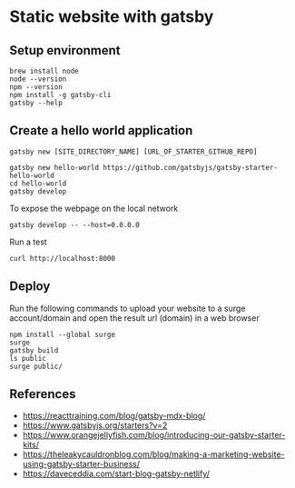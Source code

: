 # Static website with gatsby

## Setup environment

```
brew install node
node --version
npm --version
npm install -g gatsby-cli
gatsby --help
```

## Create a hello world application

```
gatsby new [SITE_DIRECTORY_NAME] [URL_OF_STARTER_GITHUB_REPO]
```

```
gatsby new hello-world https://github.com/gatsbyjs/gatsby-starter-hello-world
cd hello-world
gatsby develop
```

To expose the webpage on the local network
```
gatsby develop -- --host=0.0.0.0
```

Run a test
```
curl http://localhost:8000
```

## Deploy

Run the following commands to upload your website to a surge account/domain and open the result url (domain) in a web browser
```
npm install --global surge
surge
gatsby build
ls public
surge public/
```

## References

* https://reacttraining.com/blog/gatsby-mdx-blog/
* https://www.gatsbyjs.org/starters?v=2
* https://www.orangejellyfish.com/blog/introducing-our-gatsby-starter-kits/
* https://theleakycauldronblog.com/blog/making-a-marketing-website-using-gatsby-starter-business/
* https://daveceddia.com/start-blog-gatsby-netlify/
